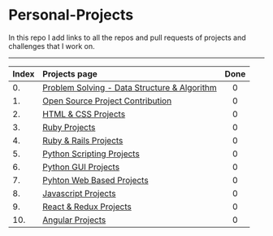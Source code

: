 # Personal-Projects

In this repo I add links to all the repos and pull requests of projects and challenges that I work on.

---

| Index | Projects page                                                           | Done  |
| :---- | :---------------------------------------------------------------------- | :---: |
| 0.    | [Problem Solving - Data Structure & Algorithm](./dir/PROBLEMSOLVING.md) | 0     |
| 1.    | [Open Source Project Contribution](./dir/OPENSOURCEPROJ.md)             | 0     |
| 2.    | [HTML & CSS Projects](./dir/HTMLCSS.md)                                 | 0     |
| 3.    | [Ruby Projects](./dir/RUBY.md)                                          | 0     |
| 4.    | [Ruby & Rails Projects](./dir/RUBYNRAILS.md)                            | 0     |
| 5.    | [Python Scripting Projects](./dir/PYTHONSCRIPT.md)                      | 0     |
| 6.    | [Python GUI Projects](./dir/PYTHONGUI.md)                               | 0     |
| 7.    | [Pyhton Web Based Projects](./dir/PYTHONWEB.md)                         | 0     |
| 8.    | [Javascript Projects](./dir/JAVASCRIPT.md)                              | 0     |
| 9.    | [React & Redux Projects](./dir/REACTREDUX.md)                           | 0     |
| 10.   | [Angular Projects](./dir/ANGULAR.md)                                    | 0     |
